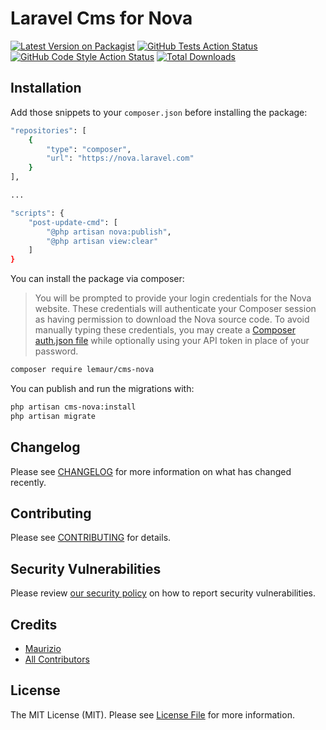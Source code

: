 # Laravel Cms for Nova

[![Latest Version on Packagist](https://img.shields.io/packagist/v/lemaur/laravel-cms-nova.svg?style=flat-square)](https://packagist.org/packages/lemaur/laravel-cms-nova)
[![GitHub Tests Action Status](https://img.shields.io/github/workflow/status/lemaur/laravel-cms-nova/run-tests?label=tests)](https://github.com/lemaur/laravel-cms-nova/actions?query=workflow%3Arun-tests+branch%3Amaster)
[![GitHub Code Style Action Status](https://img.shields.io/github/workflow/status/lemaur/laravel-cms-nova/Check%20&%20fix%20styling?label=code%20style)](https://github.com/lemaur/laravel-cms-nova/actions?query=workflow%3A"Check+%26+fix+styling"+branch%3Amaster)
[![Total Downloads](https://img.shields.io/packagist/dt/lemaur/laravel-cms-nova.svg?style=flat-square)](https://packagist.org/packages/lemaur/laravel-cms-nova)

## Installation

Add those snippets to your `composer.json` before installing the package:
```bash
"repositories": [
    {
        "type": "composer",
        "url": "https://nova.laravel.com"
    }
],

...

"scripts": {
    "post-update-cmd": [
        "@php artisan nova:publish",
        "@php artisan view:clear"
    ]
}
```

You can install the package via composer:

> You will be prompted to provide your login credentials for the Nova website. 
These credentials will authenticate your Composer session as having permission to download the Nova source code. 
To avoid manually typing these credentials, you may create a [Composer auth.json file](https://getcomposer.org/doc/articles/authentication-for-private-packages.md#authentication-in-auth-json-per-project) while optionally using your API token in place of your password.

```bash
composer require lemaur/cms-nova
```

You can publish and run the migrations with:

```bash
php artisan cms-nova:install
php artisan migrate
```

## Changelog

Please see [CHANGELOG](CHANGELOG.md) for more information on what has changed recently.

## Contributing

Please see [CONTRIBUTING](.github/CONTRIBUTING.md) for details.

## Security Vulnerabilities

Please review [our security policy](../../security/policy) on how to report security vulnerabilities.

## Credits

- [Maurizio](https://github.com/lemaur)
- [All Contributors](../../contributors)

## License

The MIT License (MIT). Please see [License File](LICENSE.md) for more information.
